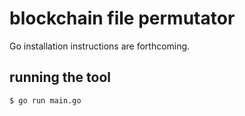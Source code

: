 # blockchain file permutator

Go installation instructions are forthcoming.


## running the tool

`$ go run main.go`


